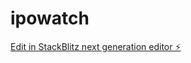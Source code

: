 # ipowatch

[Edit in StackBlitz next generation editor ⚡️](https://stackblitz.com/~/github.com/manovagyanik1/ipowatch)
